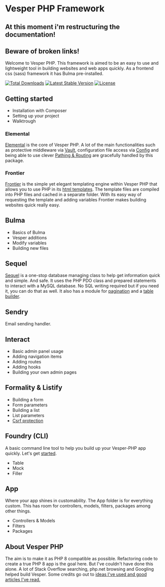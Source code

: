 # Vesper PHP Framework
## At this moment i'm restructuring the documentation!
## Beware of broken links!
Welcome to Vesper PHP. This framework is aimed to be an easy to use and lightweight tool in building websites and web apps quickly. As a frontend css (sass) framework it has Bulma pre-installed.

<a href="https://packagist.org/packages/lvesperphp/elemental"><img src="https://img.shields.io/packagist/dt/vesperphp/elemental?style=for-the-badge" alt="Total Downloads"></a>
<a href="https://packagist.org/packages/vesperphp/elemental"><img src="https://img.shields.io/packagist/v/vesperphp/elemental?style=for-the-badge" alt="Latest Stable Version"></a>
<a href="https://packagist.org/packages/vesperphp/elemental"><img src="https://img.shields.io/packagist/l/vesperphp/elemental?style=for-the-badge" alt="License"></a>

## Getting started

- Installation with Composer
- Setting up your project
- Walktrough

### Elemental 

[Elemental](elemental/readme.md) is the core of Vesper PHP. A lot of the main functionalities such as protective middleware via [Vault](elemental/Vault.md), configuration file access via [Config](elemental/Config.md) and being able to use clever [Pathing & Routing](elemental/Path.md) are gracefully handled by this package. 

### Frontier

[Frontier](frontier/readme.md) is the simple yet elegant templating engine within Vesper PHP that allows you to use PHP in its [html templates](frontier/Views.md). The template files are compiled into PHP files and cached in a separate folder. With its easy way of requesting the template and adding variables Frontier makes building websites quick really easy.

## Bulma

- Basics of Bulma
- Vesper additions
- Modify variables
- Building new files

## Sequel

[Sequel](sequel/readme.md) is a one-stop database managing class to help get information quick and simple. And safe. It uses the PHP PDO class and prepared statements to interact with a MySQL database. No SQL writing required but if you need it, you can do that as well. It also has a module for [pagination](sequel/Pagination.md) and a [table builder](sequel/Tablier.md).

## Sendry

Email sending handler.

## Interact

- Basic admin panel usage
- Adding navigation items
- Adding routes
- Adding hooks
- Building your own admin pages

## Formality & Listify

- Building a form
- Form parameters
- Building a list
- List parameters
- [Csrf protection](formality/Csrf.md)

## Foundry (CLI)

A basic command line tool to help you build up your Vesper-PHP app quickly. Let's get [started](Foundry/readme.md).

- Table
- Mock
- Filler

## App 

Where your app shines in customability. The App folder is for everything custom. This has room for controllers, models, filters, packages among other things.

- Controllers & Models
- Filters
- Packages


## About Vesper PHP

The aim is to make it as PHP 8 compatible as possible. Refactoring code to create a true PHP 8 app is the goal here. But I've couldn't have done this alone. A lot of Stack Overflow searching, php.net browsing and Googling helped build Vesper. Some credits go out to [ideas I've used and good articles I've read.](credits.md)
